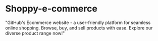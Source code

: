 # Shoppy-e-commerce
"GitHub's Ecommerce website - a user-friendly platform for seamless online shopping. Browse, buy, and sell products with ease. Explore our diverse product range now!"
